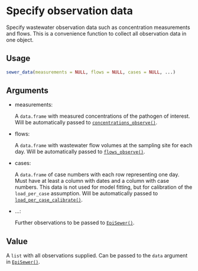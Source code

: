 # Specify observation data

Specify wastewater observation data such as concentration measurements
and flows. This is a convenience function to collect all observation
data in one object.

## Usage

``` r
sewer_data(measurements = NULL, flows = NULL, cases = NULL, ...)
```

## Arguments

- measurements:

  A `data.frame` with measured concentrations of the pathogen of
  interest. Will be automatically passed to
  [`concentrations_observe()`](https://adrian-lison.github.io/EpiSewer/reference/concentrations_observe.md).

- flows:

  A `data.frame` with wastewater flow volumes at the sampling site for
  each day. Will be automatically passed to
  [`flows_observe()`](https://adrian-lison.github.io/EpiSewer/reference/flows_observe.md).

- cases:

  A `data.frame` of case numbers with each row representing one day.
  Must have at least a column with dates and a column with case numbers.
  This data is not used for model fitting, but for calibration of the
  `load_per_case` assumption. Will be automatically passed to
  [`load_per_case_calibrate()`](https://adrian-lison.github.io/EpiSewer/reference/load_per_case_calibrate.md).

- ...:

  Further observations to be passed to
  [`EpiSewer()`](https://adrian-lison.github.io/EpiSewer/reference/EpiSewer.md).

## Value

A `list` with all observations supplied. Can be passed to the `data`
argument in
[`EpiSewer()`](https://adrian-lison.github.io/EpiSewer/reference/EpiSewer.md).
